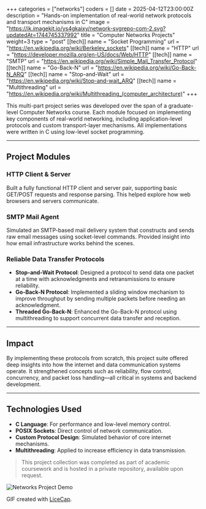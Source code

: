 +++
categories = ["networks"]
coders = []
date = 2025-04-12T23:00:00Z
description = "Hands-on implementation of real-world network protocols and transport mechanisms in C"
image = "https://ik.imagekit.io/ys4gkaixy/network-svgrepo-com-2.svg?updatedAt=1744745337992"
title = "Computer Networks Projects"
weight=3
type = "post"
[[tech]]
name = "Socket Programming"
url = "https://en.wikipedia.org/wiki/Berkeley_sockets"
[[tech]]
name = "HTTP"
url = "https://developer.mozilla.org/en-US/docs/Web/HTTP"
[[tech]]
name = "SMTP"
url = "https://en.wikipedia.org/wiki/Simple_Mail_Transfer_Protocol"
[[tech]]
name = "Go-Back-N"
url = "https://en.wikipedia.org/wiki/Go-Back-N_ARQ"
[[tech]]
name = "Stop-and-Wait"
url = "https://en.wikipedia.org/wiki/Stop-and-wait_ARQ"
[[tech]]
name = "Multithreading"
url = "https://en.wikipedia.org/wiki/Multithreading_(computer_architecture)"
+++

This multi-part project series was developed over the span of a graduate-level Computer Networks course. Each module focused on implementing key components of real-world networking, including application-level protocols and custom transport-layer mechanisms. All implementations were written in C using low-level socket programming.

---

## Project Modules

### HTTP Client & Server
Built a fully functional HTTP client and server pair, supporting basic GET/POST requests and response parsing. This helped explore how web browsers and servers communicate.

### SMTP Mail Agent
Simulated an SMTP-based mail delivery system that constructs and sends raw email messages using socket-level commands. Provided insight into how email infrastructure works behind the scenes.

### Reliable Data Transfer Protocols

- **Stop-and-Wait Protocol**: Designed a protocol to send data one packet at a time with acknowledgments and retransmissions to ensure reliability.
- **Go-Back-N Protocol**: Implemented a sliding window mechanism to improve throughput by sending multiple packets before needing an acknowledgment.
- **Threaded Go-Back-N**: Enhanced the Go-Back-N protocol using multithreading to support concurrent data transfer and reception.

---

## Impact

By implementing these protocols from scratch, this project suite offered deep insights into how the internet and data communication systems operate. It strengthened concepts such as reliability, flow control, concurrency, and packet loss handling—all critical in systems and backend development.

---

## Technologies Used

- **C Language**: For performance and low-level memory control.
- **POSIX Sockets**: Direct control of network communication.
- **Custom Protocol Design**: Simulated behavior of core internet mechanisms.
- **Multithreading**: Applied to increase efficiency in data transmission.

> This project collection was completed as part of academic coursework and is hosted in a private repository, available upon request.

![Networks Project Demo](/images/acquire_game.gif)

GIF created with [LiceCap](http://www.cockos.com/licecap/).
